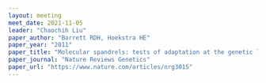 ```yaml
---
layout: meeting
meet_date: 2021-11-05
leader: "Chaochih Liu"
paper_author: "Barrett RDH, Hoekstra HE"
paper_year: "2011"
paper_title: "Molecular spandrels: tests of adaptation at the genetic level"
paper_journal: "Nature Reviews Genetics"
paper_url: "https://www.nature.com/articles/nrg3015"
---
```

